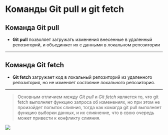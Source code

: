 # Команды Git pull и git fetch
## Команда Git pull
- **Git pull** позволяет загружать изменения внесенные в удаленный репозиторий, и объединяет их с данными в локальном репозитории
---
## Команда Git fetch

- **Git fetch** загружает код в локальный репозиторий из удаленного репозитория, но не изменяет состояние локального репозитория. 
---
>Основным отличием между *Git pull* и *Git fetch* является то, что git fetch выполняет функцию запроса об изменениях, но при этом не произойдет попыток слияния, тогда как комагда git pull выполняет функцию выборки данных, и их слиянение, что в свою очередь может привести к конфликту слияния. 

![](https://d1iv5z3ivlqga1.cloudfront.net/wp-content/uploads/2021/10/29141644/git-fetch-la-gi-1.png)